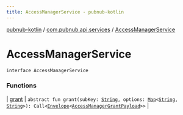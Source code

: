 ```yaml
---
title: AccessManagerService - pubnub-kotlin
---
```


[pubnub-kotlin](../../index.html) / [com.pubnub.api.services](../index.html) / [AccessManagerService](./index.html)

# AccessManagerService

`interface AccessManagerService`

### Functions

| [grant](grant.html) | `abstract fun grant(subKey: `[`String`](https://kotlinlang.org/api/latest/jvm/stdlib/kotlin/-string/index.html)`, options: `[`Map`](https://kotlinlang.org/api/latest/jvm/stdlib/kotlin.collections/-map/index.html)`<`[`String`](https://kotlinlang.org/api/latest/jvm/stdlib/kotlin/-string/index.html)`, `[`String`](https://kotlinlang.org/api/latest/jvm/stdlib/kotlin/-string/index.html)`>): Call<`[`Envelope`](../../com.pubnub.api.models.server/-envelope/index.html)`<`[`AccessManagerGrantPayload`](../../com.pubnub.api.models.server.access_manager/-access-manager-grant-payload/index.html)`>>` |

